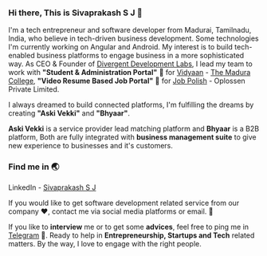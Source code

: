 ### Hi there, This is Sivaprakash S J 👋

I'm a tech entrepreneur and software developer from Madurai, Tamilnadu, India, who believe in tech-driven business development. Some technologies I'm currently working on Angular and Android. My interest is to build tech-enabled business platforms to engage business in a more sophisticated way. As CEO & Founder of [Divergent Development Labs](https://d-devlabs.com), I lead my team to work with **"Student & Administration Portal"** 📖 for [Vidyaan](https://vidyaan.d-devlabs.com) - [The Madura College](https://maduracollege.edu.in), **"Video Resume Based Job Portal"** 🏢 for [Job Polish](https://jobpolish.com) - Oplossen Private Limited.

I always dreamed to build connected platforms, I'm fulfilling the dreams by creating **"Aski Vekki"** and **"Bhyaar"**. 

**Aski Vekki** is a service provider lead matching platform and **Bhyaar** is a B2B platform, Both are fully integrated with **business management suite** to give new experience to businesses and it's customers.

### Find me in :earth_asia: 
LinkedIn - [Sivaprakash S J](https://www.linkedin.com/in/sivaprakashsj/) 

If you would like to get software development related service from our company :heart:, contact me via social media platforms or email. :email:

If you like to **interview** me or to get some **advices**, feel free to ping me in [Telegram](https://t.me/SivaprakashSJ) :iphone:. Ready to help in **Entrepreneurship, Startups and Tech** related matters. By the way, I love to engage with the right people. 
